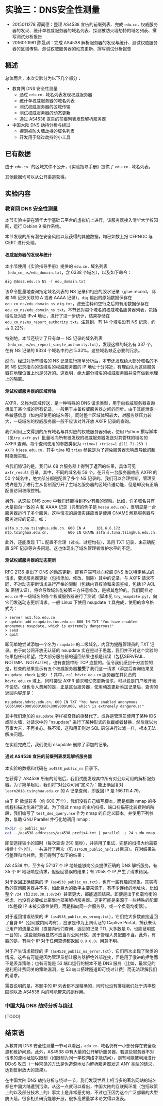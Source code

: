 # 实验三：DNS安全性测量

- 2015011278 谭闻德：整理 AS4538 宣告的前缀列表、完成 `edu.cn.` 权威服务器的发现、统计单权威服务器的域名列表、探测被防火墙劫持的域名列表、撰写测试分析报告
- 2016010981 陈晟祺：完成 AS4538 解析服务器的发现与统计、测试权威服务器的区域传输、测试权威服务器的动态更新、撰写测试分析报告

## 概述

总体而言，本次实验分为以下几个部分：

- 教育网 DNS 安全性测量
  - 通过 `edu.cn.` 域名列表发现权威服务器
  - 统计单权威服务器的域名列表
  - 测试权威服务器的区域传输
  - 测试权威服务器的动态更新
  - 通过 AS4538 宣告的前缀列表发现解析服务器
- 中国大陆 DNS 劫持分析与绕过
  - 探测被防火墙劫持的域名列表
  - 开发用于绕过劫持的小工具

## 已有数据

由于 `edu.cn.` 的区域文件不公开，《实验指导手册》提供了 `edu.cn.` 域名列表。

其他数据均可以从公开渠道获得。

## 实验内容

### 教育网 DNS 安全性测量

本节实验主要在清华大学基础云平台的虚拟机上进行，该服务器接入清华大学校园网，运行 Debian 9 操作系统。

本节发现的所有潜在安全风险以及获得的其他数据，均已如数上报 CERNOC 与 CERT 进行处理。

#### 权威服务器的发现与统计

本小节使用《实验指导手册》提供的 `edu.cn.` 域名列表（`edu_cn_ns/edu_domain.txt`，含 6338 个域名），以及如下命令：

```bash
dig @dns2.edu.cn NS -f edu_domain.txt
```

该命令批量地查询指定域名列表的 NS 记录和相应的胶水记录（glue record， 即和 NS 记录关联的 A 或者 AAAA 记录）。`dig` 输出的原始数据保存在 `edu_cn_ns/edu_domain_ns_dig.txt`，滤去注释和空行之后的有用数据保存在 `edu_cn_ns/edu_domain_ns.txt`。本节还对每个域名的权威域名服务器列表，包括域名及对应 IPv4 地址，进行了进一步统计，结果存储在 `edu_cn_ns/ns_report_authority.txt`。注意到，有 14 个域名没有 NS 记录，约占 0.22%。

特别地，本节还统计了只有单一 NS 记录的域名列表（`edu_cn_ns/ns_report_single_authority.txt`），发现这样的域名有 337 个，在有 NS 记录的 6324 个域名中约占 5.33%。这些域名缺乏必要的冗余。

然而，经过对所有域名的 NS 记录进行简单分析后，本节还发现绝大部分域名的不同 NS 记录指向的该域名的权威服务器的 IP 地址十分邻近，有理由认为这些服务器在地理位置上也是邻近的。这表明，绝大部分域名的权威服务器并没有做到地理上的隔离。

#### 测试权威服务器的区域传输

AXFR，又称为区域传送，是一种特殊的 DNS 请求类型，用于向权威服务器查询隶属于某个域的所有记录，一般用于主备权威服务器之间的同步。由于其能泄露一些敏感信息（如内部使用的域名等），同时整个区域体积较大，对服务器压力较大，一级域名的权威服务器一般不应该对外开放 AXFR 记录的查询。

我们利用上文得到的所有域名与其对应的权威服务器列表，使用 Python 撰写脚本（见`try_axfr.py`）批量地向所有被发现的权威服务器发送对其管辖的域名的 AXFR 查询。每个查询使用的参数类似为 `+time=1 +tries=1 @211.71.253.1 AXFR bjeea.edu.cn`，其中 `time` 和 `tries` 参数是为了避免服务器无响应导致的超时拖慢实验。

令我们惊讶的是，我们从 68 台服务器上得到了返回的结果，具体可见 `axfr_result` 目录。其中，不同的域名有 59 个。在只有一台服务器响应 AXFR 的 50 个域名中，绝大部分都是配置了多个 NS 记录的。我们可以合理推断，管理员或许是为了进行主从复制而打开了主域名服务器的区域传送功能，但是却没有正确配置访问权限控制。

另外，从这些 DNS zone 中我们还能得到不少有趣的观察。比如，许多域名只有大量指向一致的 A 和 AAAA 记录（典型的例子是 `hezeu.edu.cn`），很明显是一台服务器运行了多个服务。这种情况的最佳实践应当是使用 CNAME 解耦服务器与服务对应的记录，如：

```bind
alfa.s.tuna.tsinghua.edu.cn. 600 IN A     101.6.6.172
ntp.tsinghua.edu.cn.         600 IN CNAME alfa.s.tuna.tsinghua.edu.cn.
```

此外，还能发现 TTL 配置不合理（过长、过短均有），滥用 TXT 记录，未正确配置 SPF 记录等许多问题。这也体现出了域名管理者维护水平的不足。

#### 测试权威服务器的动态更新

RFC 2136 提出了 DNS 的动态更新，即客户端可以向权威 DNS 发送特定格式的请求，要求服务器更新（包括添加、修改、删除）其中的记录。与 AXFR 请求不同，不对动态更新请求进行严格的限制（包括内容校验和来源鉴权，包括 IP ACL 和 密钥认证），将会导致域名能被第三方任意修改，是极其危险的。我们同样对 `edu.cn` 中一级域名的各个权威服务器进行了测试（脚本见 `try_nsupdate.py`），向它们发送动态更新请求。一般 Linux 下使用 nsupdate 工具完成，使用的命令格式为：

```nsupdate
> server ns1.foo.edu.cn
> update add nsupdate.foo.edu.cn 600 IN TXT "You have enabled anonymous nsupdate, which is extremely dangerous!"
> send
> quit
```

即简单地尝试添加一个名为 `nsupdate` 的二级域名，内容为提醒管理员的 TXT 记录。由于向公网开放无认证的 nsupdate 实在是过于愚蠢，我们并不对这个实验的结果抱任何希望，绝大部分服务器的返回结果也都是错误（包括SERVFAIL、NOTIMP、NOTAUTH），也有直接中断 TCP 连接的。但令我们感到十分震惊的是，检查的结果显示有五个权威服务器**接受**了我们这一请求（添加后查询结果见 `nsupdate_check` 目录）！其中，`ns1.hdvtc.edu.cn` 服务器在其负责的 `hdvtc.edu.cn` 域上，同时接受 AXFR 请求和动态更新请求，可以说是门户敞开毫不设防。但也令人费解的是，正是这台服务器，使用动态更新添加记录后，查询的返回内容却是：

```bind
nsupdate.hdvtc.edu.cn. 600 IN TXT "You have enabled anonymous \005\000\000\000\000\000\000\000, which is extremely dangerous!"
```

其中我们添加的 `nsupdate` 字样被奇怪的串替代了。或许是管理员使用了某种 IDS 或防火墙，对请求中的 "nsupdate" 进行了某种形式的拦截或者替换，然后就以为万事大吉，不再关心。殊不知，这和用正则对 SQL 语句进行过滤一样，根本无法解决问题。

在实验完成后，我们使用 nsupdate 删除了添加的记录。

#### 通过 AS4538 宣告的前缀列表发现解析服务器

本实验的数据和代码在 `as4538_public_ns` 目录下。

在获得了 AS4538 所有的前缀后，我们试图发现其中所有对公众可用的解析服务器。为了简单起见，我们将“对公众可用”定义为：能正确回复对 `learn2018.tsinghua.edu.cn` 的 A 记录查询，即返回 IP 是 166.111.4.79。

由于 IP 数量较多（约 600 万个），我们没有自己编写脚本，而是借助 nmap 的多线程扫描功能进行测试。为了绕过 nmap 的主机扫描、端口扫描等比较费时的阶段，我们编写了 `test_dns_query.nse` 作为 nmap 的自定义脚本，并使用下列参数，借助 GNU Parallel 并行化地调用 nmap：

```bash
mkdir -p public_ns/
cat ../as4538_addresses/as4538_prefix4.txt | parallel -j 24 sudo nmap -T5 -n -Pn -sn --script=./test_dns_query.nse -oN public_ns/\`date +%s%N\` {}
```

即使选择较小的超时（每次查询 250 毫秒），并禁用了重试，完整的扫描大约需要持续十个小时，一共进行了两次（见 `as4538_public_ns{1,2}`目录）。在对结果进行整理和合并后，我们得到了如下的结果：

AS 4538 中，至少有 57137 个 IP 地址能够向公众提供正确的 DNS 解析服务，有 35 个 IP 地址响应请求，但返回错误的结果；有 2058 个 IP 产生了请求错误。

对于返回正确结果的 IP（`as4538_public_ns.txt`），也有一些有趣的现象。其实零散的查询服务器并不多，如此巨大的数字主要来源于，有不少连续的地址块，比如整个 `/24`（如 `210.30.1.0/24`）甚至更大，都能返回结果。即便是出于负载均衡的考虑，也没有必要如此密集地部署解析服务器。这更可能是来源于一些特殊的配置（如整段 IP 未被实质性使用，而是指向同一台服务器，或一个负载均衡器）。

对于返回错误结果的 IP（`as4538_public_ns_wrong.txt`），它们绝大多数直接返回了自身 IP（公网或内网均有），应该是作为上网认证的 Captive Portal，捕获未认证用户的流量之用（直接向他们查询，返回的记录 TTL 大多数是 0，也能证明这一目的）。这些服务器显然不应当对公网开放，属于管理人员配置不当。此外，有趣的是，有两个 IP 对于任何查询都返回 `0.0.0.0`，用意不明。

对于产生请求错误的 IP（`as4538_public_ns_error.txt`），它们再次出现了聚类的情况。这些有可能是因为管理员想让服务器拒绝外部连接，但是用了激进的拒绝而不是丢弃策略；也有可能是 53 端口运行的根本不是 DNS 服务（比如，最常见的是利用计费网关的策略漏洞，在 53 端口搭建隧道即可绕过计费）而无法理解我们的请求。

需要说明的是，本题中的 IP 列表都不是精确的，同时也没有排除我们处于清华校园网以及 AS4538 内的可能带来的副作用。

### 中国大陆 DNS 劫持分析与绕过

[TODO]

## 结束语

从教育网 DNS 安全性测量一节可以看出，`edu.cn.` 域名仍有一小部分存在安全隐患和维护问题。此外，AS4538 中有大量的公开解析服务器，若这些服务器不对请求的源地址加以限制（如限制为同一学校网络才能访问），则有可能被利用进行 DDoS 攻击（一种常见的方法是伪造源地址向解析服务器发送 ANY 类型的请求，达到反射放大的效果）。

在中国大陆 DNS 劫持分析与绕过一节，我们发现世界上相当多的著名网站的域名都在中国大陆遭到污染。从这一点就可以看出，中国大陆的互联网环境（包括政策上的以及部分技术上的）事实上是非常恶劣的，不过也正因为这个广泛部署的大型防火墙，很多相关研究能够开展，很多高质量学术论文得以发表。